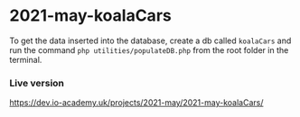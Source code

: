 # 2021-may-koalaCars

To get the data inserted into the database, create a db called `koalaCars` and run the command `php utilities/populateDB.php` from the root folder in the terminal.

### Live version
https://dev.io-academy.uk/projects/2021-may/2021-may-koalaCars/
